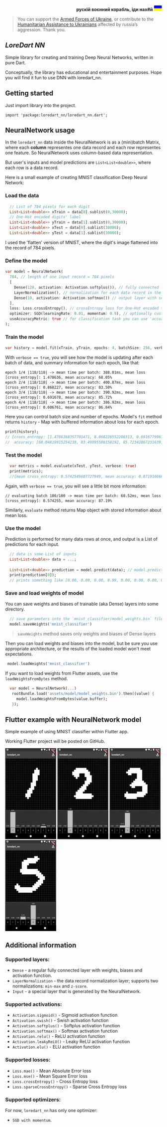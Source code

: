 <div align="right">

**рускій воєнний корабль, іди нах#й**
![](assets/GloryForUkraineMini.png)

<div align="left">

> You can support the [Armed Forces of Ukraine](https://bank.gov.ua/en/news/all/natsionalniy-bank-vidkriv-spetsrahunok-dlya-zboru-koshtiv-na-potrebi-armiyi), or contribute to the [Humanitarian Assistance to Ukrainians](https://bank.gov.ua/en/news/all/natsionalniy-bank-vidkriv-rahunok-dlya-gumanitarnoyi-dopomogi-ukrayintsyam-postrajdalim-vid-rosiyskoyi-agresiyi) affected by russia’s aggression. Thank you.

## _LoreDart NN_
Simple library for creating and training Deep Neural Networks, written in pure Dart.

Conceptually, the library has educational and entertainment purposes. Hope you will find it fun to use DNN with loredart_nn.

## Getting started

Just import library into the project.
```
import 'package:loredart_nn/loredart_nn.dart';
```
## NeuralNetwork usage

In the `loredart_nn` data inside the NeuralNetwork is as a (mini)batch Matrix, where each **column** representes one data record and each row representes one feature. So NeuralNetwork uses column-based data representation.

But user's inputs and model predictions are `List<List<double>>`, where each row is a data record.

Here is a small example of creating MNIST classification Deep Neural Network:

### Load the data
```dart
  // List of 784 pixels for each digit
  List<List<double>> xTrain = data[0].sublist(0,30000);
  // One-Hot encoded digits' label 
  List<List<double>> yTrain = data[1].sublist(0,30000);
  List<List<double>> xTest = data[0].sublist(30000);
  List<List<double>> yTest = data[1].sublist(30000);
```
I used the 'flatten' version of MNIST, where the digit's image flattened into the record of 784 pixels.
### Define the model
```dart
var model = NeuralNetwork(
  784, // length of one input record = 784 pixels
  [
    Dense(128, activation: Activation.softplus()), // fully connected layer
    LayerNormalization(), // normalization for each data record in the batch
    Dense(10, activation: Activation.softmax()) // output layer with softmax for probabilities
  ],
  loss: Loss.crossEntropy(), // crossEntropy loss for One-Hot encoded target values
  optimizer: SGD(learningRate: 0.01, momentum: 0.9), // optionally customize SGD optimizer with momentum
  useAccuracyMetric: true // for classification task you can use 'accuracy' metric
);
```
### Train the model
```dart
var history = model.fit(xTrain, yTrain, epochs: 4, batchSize: 256, verbose: true);
```
With `verbose == true`, you will see how the model is updating after each batch of data, and summary information for each epoch, like that:
```
epoch 1/4 |118/118| -> mean time per batch: 388.01ms, mean loss [cross_entropy]: 1.478636, mean accuracy: 68.05%
epoch 2/4 |118/118| -> mean time per batch: 400.87ms, mean loss [cross_entropy]: 0.868227, mean accuracy: 83.50%
epoch 3/4 |118/118| -> mean time per batch: 390.92ms, mean loss [cross_entropy]: 0.691678, mean accuracy: 85.72%
epoch 4/4 |118/118| -> mean time per batch: 386.92ms, mean loss [cross_entropy]: 0.606761, mean accuracy: 86.84%
```
Here you can control batch size and number of epochs. Model's `fit` method returns `history` - Map with buffered information about loss for each epoch.
```dart
print(history);
// {cross_entropy: [1.4786360357701471, 0.868226552200313, 0.6916779963409534, 0.6067611970768912],
//  accuracy: [68.04819915254238, 83.49995586158192, 85.72342867231639, 86.83902718926552]}
```

### Test the model
```dart
  var metrics = model.evaluate(xTest, yTest, verbose: true)
  print(metrics);
  //{mean cross_entropy: 0.5742549607727949, mean accuracy: 0.8719166666666667}
```
Again, with `verbose == true`, you will see a little bit more information:
```
// evaluating batch 100/100 -> mean time per batch: 68.52ms, mean loss [cross_entropy]: 0.574255, mean accuracy: 87.19%
```
Similarly, `evaluate` method returns Map object with stored information about mean loss.
### Use the model
Prediction is performed for many data rows at once, and output is a List of predictions for each input.
```dart
  // data is some List of inputs
  List<List<double>> data = ...;

  List<List<double>> prediction = model.predict(data); // model.predict returns prediction for each row in the data
  print(prediction[0]); 
  // prints something like [0.00, 0.00, 0.00, 0.99, 0.00, 0.00, 0.00, 0.00, 0.00, 0.00]
```

### Save and load weights of model
You can save weights and biases of trainable (aka Dense) layers into some directory.
```dart
  // save parameters into the `mnist_classifier/model_weights.bin` file
  model.saveWeights('mnist_classifier')
```
> `saveWeights` method saves only weights and biases of Dense layers

Then you can load weights and biases into the model, but be sure you use appropriate architecture, or the results of the loaded model won't meet expectations.

```dart
 model.loadWeights('mnist_classifier')
```
If you want to load weights from Flutter assets, use the `loadWeightsFromBytes` method.
```dart
  var model = NeuralNetwork(...)
   rootBundle.load('assets/model/model_weights.bin').then((value) {
     model.loadWeightsFromBytes(value.buffer);
   });
```
## Flutter example with NeuralNetwork model
Simple example of using MNIST classifier within Flutter app.

Working Flutter project will be posted on GitHub.

!['1' exmaple](assets/mnist1s.png) !['2' example](assets/mnist2s.png) !['3' example](assets/mnist3s.png) !['5' example](assets/mnist5s.png)

## Additional information
### Supported layers:
- `Dense` - a regular fully connected layer with weights, biases and activation function.
- `LayerNormalization` - the data record normalization layer; supports two normalizations: `min-max` and `z-score`.
- `Input` - a special layer that is generated by the NeuralNetwork.

### Supported activations:
- `Activation.sigmoid()` - Sigmoid activation function
- `Activation.swish()`  - Swish activation function
- `Activation.softplus()`  - Softplus activation function
- `Activation.softmax()`  - Softmax activation function
- `Activation.relu()`  - ReLU activation function
- `Activation.leakyReLU()`  - Leaky ReLU activation function
- `Activation.elu()`  - ELU activation function

### Supported losses:
- `Loss.mae()` - Mean Absolute Error loss
- `Loss.mse()` - Mean Square Error loss
- `Loss.crossEntropy()` - Cross Entropy loss
- `Loss.sparseCrossEntropy()` - Sparse Cross Entropy loss

### Supported optimizers:
For now, `loredart_nn` has only one optimizer: 
- `SGD with momentum`.